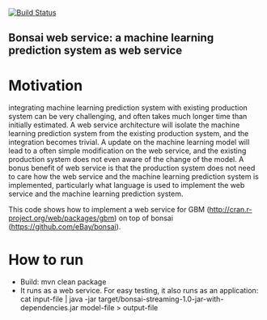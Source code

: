 [![Build Status](https://travis-ci.org/eBay/bonsai.svg?branch=master)](https://travis-ci.org/eBay/bonsai)

## Bonsai web service: a machine learning prediction system as web service

# Motivation
integrating machine learning prediction system with existing production system can be very challenging, and often takes much longer time than initially estimated. A web service architecture will isolate the machine learning prediction system from the existing production system, and the integration becomes trivial. A update on the machine learning model will lead to a often simple modification on the web service, and the existing production system does not even aware of the change of the model. A bonus benefit of web service is that the production system does not need to care how the web service and the machine learning prediction system is implemented, particularly what language is used to implement the web service and the machine learning prediction system.

This code shows how to implement a web service for GBM (http://cran.r-project.org/web/packages/gbm) on top of bonsai (https://github.com/eBay/bonsai).

# How to run
  * Build: mvn clean package
  * It runs as a web service. For easy testing, it also runs as an application: cat input-file | java -jar target/bonsai-streaming-1.0-jar-with-dependencies.jar model-file > output-file





